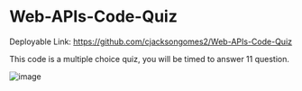 # Web-APIs-Code-Quiz
Deployable Link: https://github.com/cjacksongomes2/Web-APIs-Code-Quiz

This code is a multiple choice quiz, you will be timed to answer 11 question.

![image](https://user-images.githubusercontent.com/108413263/184050416-aadb3624-eb25-4a72-acb5-e20ec3416c98.png)
